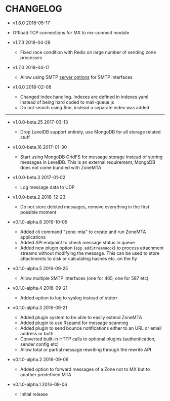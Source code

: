 # CHANGELOG

*   v1.8.0 2018-05-17

*   Offload TCP connections for MX to mx-connect module

*   v1.7.3 2018-04-28

    *   Fixed race condition with Redis on large number of sending zone processes

*   v1.7.0 2018-04-17

    *   Allow using SMTP [server options](https://nodemailer.com/extras/smtp-server/#step-3-create-smtpserver-instance) for SMTP interfaces

*   v1.6.0 2018-02-08

    *   Changed index handling. Indexes are defined in indexes.yaml instead of being hard coded to mail-queue.js
    *   Do not search using $ne, instead a separate index was added

---

*   v1.0.0-beta.25 2017-03-13

    *   Drop LevelDB support entirely, use MongoDB for all storage related stuff

*   v1.0.0-beta.16 2017-01-30

    *   Start using MongoDB GridFS for message storage instead of storing messages in LevelDB. This is an external requirement, MongoDB does not come bundled with ZoneMTA

*   v1.0.0-beta.3 2017-01-02

    *   Log message data to UDP

*   v1.0.0-beta.2 2016-12-23

    *   Do not store deleted messages, remove everything in the first possible moment

*   v0.1.0-alpha.8 2016-10-05

    *   Added cli command "zone-mta" to create and run ZoneMTA applications
    *   Added API endpoint to check message status in queue
    *   Added new plugin option (`app.addStreamHook`) to process attachment streams without modifying the message. This can be used to store attachments to disk or calculating hashes etc. on the fly

*   v0.1.0-alpha.5 2016-09-25

    *   Allow multiple SMTP interfaces (one for 465, one for 587 etc)

*   v0.1.0-alpha.4 2016-09-21

    *   Added option to log to syslog instead of stderr

*   v0.1.0-alpha.3 2016-09-21

    *   Added plugin system to be able to easily extend ZoneMTA
    *   Added plugin to use Rspamd for message scanning
    *   Added plugin to send bounce notifications either to an URL or email address or both
    *   Converted built-in HTTP calls to optional plugins (authentication, sender config etc)
    *   Allow total or partial message rewriting through the rewrite API

*   v0.1.0-alpha.2 2016-09-06

    *   Added option to forward messages of a Zone not to MX but to another predefined MTA

*   v0.1.0-alpha.1 2016-09-06
    *   Initial release
